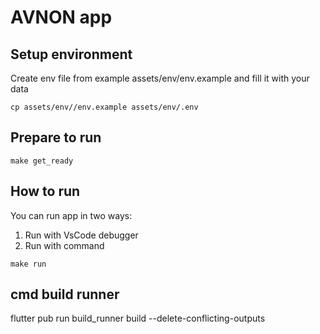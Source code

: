 # AVNON app


## Setup environment
Create env file from example assets/env/env.example and fill it with your data
```
cp assets/env//env.example assets/env/.env
```

## Prepare to run
```
make get_ready
```

## How to run
You can run app in two ways:
1. Run with VsCode debugger
2. Run with command
```
make run
```

## cmd build runner
flutter pub run build_runner build --delete-conflicting-outputs